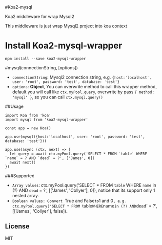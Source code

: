 #Koa2-mysql

Koa2 middleware for wrap Mysql2

This middleware is just wrap Mysql2 project into koa context

# Install Koa2-mysql-wrapper
```
npm install --save koa2-mysql-wrapper
```

#mysql(connectionString, [options])
* `connectionString`: Mysql2 connection string, e.g. `{host:'localhost', user: 'root', password: 'test', database: 'test'}`
* `options`: **Object**, You can overwrite method to call this wrapper method, default you will call like `ctx.myPool.query`, overwrite by pass `{ method: 'mysql' }`, so you can call `ctx.mysql.query()`

##Usage
```
import Koa from 'koa'
import mysql from 'koa2-mysql-wrapper'

const app = new Koa()

app.use(mysql({host:'localhost', user: 'root', password: 'test', database: 'test'}))

app.use(async (ctx, next) => {
  let query = await ctx.myPool.query('SELECT * FROM `table` WHERE `name` = ? AND `dead` = ?', ['James', 0])
  await next()
})
```

###Supported
* `Array values`: ctx.myPool.query('SELECT * FROM `table` WHERE `name` in (?) AND `dead` = ?', [['James', 'Collyer'], 0]), notice that its support only 1 nested array.
* `Boolean values: Convert `True and False` to `1 and 0`, e.g. ctx.myPool.query('SELECT * FROM `table` WHERE `name` in (?) AND `dead` = ?', [['James', 'Collyer'], false]).


## License

MIT
